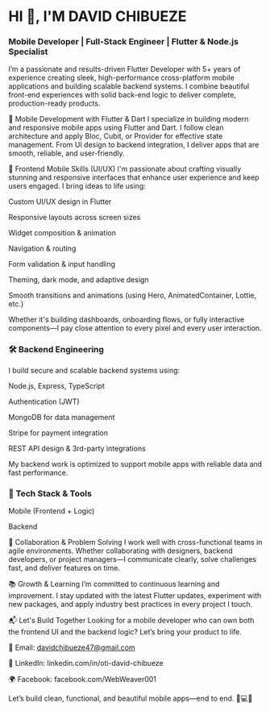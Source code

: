 # HI 👋, I'M DAVID CHIBUEZE
### Mobile Developer | Full-Stack Engineer | Flutter & Node.js Specialist
I’m a passionate and results-driven Flutter Developer with 5+ years of experience creating sleek, high-performance cross-platform mobile applications and building scalable backend systems. I combine beautiful front-end experiences with solid back-end logic to deliver complete, production-ready products.

📱 Mobile Development with Flutter & Dart
I specialize in building modern and responsive mobile apps using Flutter and Dart. I follow clean architecture and apply Bloc, Cubit, or Provider for effective state management. From UI design to backend integration, I deliver apps that are smooth, reliable, and user-friendly.

🎨 Frontend Mobile Skills (UI/UX)
I'm passionate about crafting visually stunning and responsive interfaces that enhance user experience and keep users engaged. I bring ideas to life using:

Custom UI/UX design in Flutter

Responsive layouts across screen sizes

Widget composition & animation

Navigation & routing

Form validation & input handling

Theming, dark mode, and adaptive design

Smooth transitions and animations (using Hero, AnimatedContainer, Lottie, etc.)

Whether it's building dashboards, onboarding flows, or fully interactive components—I pay close attention to every pixel and every user interaction.

### 🛠️ Backend Engineering
I build secure and scalable backend systems using:

Node.js, Express, TypeScript

Authentication (JWT)

MongoDB for data management

Stripe for payment integration

REST API design & 3rd-party integrations

My backend work is optimized to support mobile apps with reliable data and fast performance.

### 💼 Tech Stack & Tools
Mobile (Frontend + Logic)





Backend






🤝 Collaboration & Problem Solving
I work well with cross-functional teams in agile environments. Whether collaborating with designers, backend developers, or project managers—I communicate clearly, solve challenges fast, and deliver features on time.

📚 Growth & Learning
I’m committed to continuous learning and improvement. I stay updated with the latest Flutter updates, experiment with new packages, and apply industry best practices in every project I touch.

📬 Let's Build Together
Looking for a mobile developer who can own both the frontend UI and the backend logic? Let’s bring your product to life.

📧 Email: davidchibueze47@gmail.com

💼 LinkedIn: linkedin.com/in/oti-david-chibueze

🌍 Facebook: facebook.com/WebWeaver001

Let’s build clean, functional, and beautiful mobile apps—end to end. 📱💻🚀
